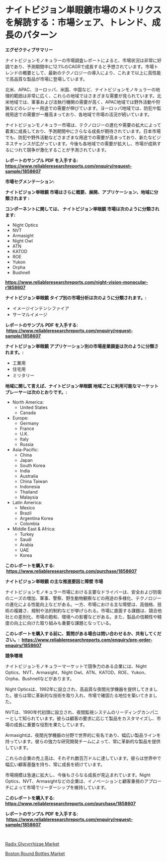 <p><h1>ナイトビジョン単眼鏡市場のメトリクスを解読する：市場シェア、トレンド、成長のパターン</h1></p><p><strong>エグゼクティブサマリー</strong></p>
<p><p>ナイトビジョンモノキュラーの市場調査レポートによると、市場状況は非常に好調であり、予測期間中に12.1%のCAGRで成長すると予想されています。市場トレンドの概要として、最新のテクノロジーの導入により、これまで以上に高性能で高品質な製品が市場に登場しています。</p><p>北米、APAC、ヨーロッパ、米国、中国など、ナイトビジョンモノキュラーの地理的範囲は非常に広く、これらの地域ではさまざまな需要が見られています。北米地域では、軍事および法執行機関の需要が高く、APAC地域では野外活動や狩猟などのレジャー用途での需要が伸びています。ヨーロッパ地域では、防犯や監視用途での需要が一層高まっており、各地域で市場の活況が続いています。</p><p>ナイトビジョンモノキュラー市場は、テクノロジーの進化や需要の拡大によって着実に成長しており、予測期間中にさらなる成長が期待されています。日本市場でも、防犯や野外活動などさまざまな用途での需要が高まっており、新たなビジネスチャンスが広がっています。今後も各地域での需要が拡大し、市場が成熟するにつれて競争が激化することが予測されています。</p></p>
<p><strong>レポートのサンプル PDF を入手する: <a href="https://www.reliableresearchreports.com/enquiry/request-sample/1858607">https://www.reliableresearchreports.com/enquiry/request-sample/1858607</a></strong></p>
<p><strong>市場セグメンテーション:</strong></p>
<p><strong> ナイトビジョン単眼鏡 市場はさらに概要、展開、アプリケーション、地域に分類されます :</strong></p>
<p><strong>コンポーネントに関しては、 ナイトビジョン単眼鏡 市場は次のように分類されます: &nbsp;</strong></p>
<p><ul><li>Night Optics</li><li>NVT</li><li>Armasight</li><li>Night Owl</li><li>ATN</li><li>KATOD</li><li>ROE</li><li>Yukon</li><li>Orpha</li><li>Bushnell</li></ul></p>
<p><strong><a href="https://www.reliableresearchreports.com/night-vision-monocular-r1858607">https://www.reliableresearchreports.com/night-vision-monocular-r1858607</a></strong></p>
<p><strong> ナイトビジョン単眼鏡 タイプ別の市場分析は次のように分類されます。:</strong></p>
<p><ul><li>イメージインテンシファイア</li><li>サーマルイメージ</li></ul></p>
<p><strong>レポートのサンプル PDF を入手する: &nbsp;<a href="https://www.reliableresearchreports.com/enquiry/request-sample/1858607">https://www.reliableresearchreports.com/enquiry/request-sample/1858607</a></strong></p>
<p><strong> ナイトビジョン単眼鏡 アプリケーション別の市場産業調査は次のように分類されます。:</strong></p>
<p><ul><li>工業用</li><li>住宅用</li><li>ミリタリー</li></ul></p>
<p><strong>地域に関して言えば、ナイトビジョン単眼鏡 地域ごとに利用可能なマーケットプレーヤーは次のとおりです。:</strong></p>
<p><ul>
    <li>
        North America:
        <ul>
            <li>United States</li>
            <li>Canada</li>
        </ul>
    </li>
    <li>
        Europe:
        <ul>
            <li>Germany</li>
            <li>France</li>
            <li>U.K.</li>
            <li>Italy</li>
            <li>Russia</li>
        </ul>
    </li>
    <li>
        Asia-Pacific:
        <ul>
            <li>China</li>
            <li>Japan</li>
            <li>South Korea</li>
            <li>India</li>
            <li>Australia</li>
            <li>China Taiwan</li>
            <li>Indonesia</li>
            <li>Thailand</li>
            <li>Malaysia</li>
        </ul>
    </li>
    <li>
        Latin America:
        <ul>
            <li>Mexico</li>
            <li>Brazil</li>
            <li>Argentina Korea</li>
            <li>Colombia</li>
        </ul>
    </li>
    <li>
        Middle East & Africa:
        <ul>
            <li>Turkey</li>
            <li>Saudi</li>
            <li>Arabia</li>
            <li>UAE</li>
            <li>Korea</li>
        </ul>
    </li>
    </ul></p>
<p><strong>このレポートを購入する: &nbsp;<a href="https://www.reliableresearchreports.com/purchase/1858607">https://www.reliableresearchreports.com/purchase/1858607</a></strong></p>
<p><strong>ナイトビジョン単眼鏡 の主な推進要因と障壁 市場</strong></p>
<p><p>ナイトビジョンモノキュラー市場における主要なドライバーは、安全および防衛のニーズの増加、軍事、警察、野生動物観察などの用途の多様化、テクノロジーの進化による性能向上などがある。一方、市場における主な障壁は、高価格、技術の複雑さ、規制や法的制約などが挙げられる。市場に直面する課題は、競合他社との差別化、市場の飽和、環境への影響などがある。また、製品の信頼性や精度の向上に向けた取り組みも重要な課題となっている。</p></p>
<p><strong>このレポートを購入する前に、質問がある場合は問い合わせるか、共有してください。:&nbsp; <a href="https://www.reliableresearchreports.com/enquiry/pre-order-enquiry/1858607">https://www.reliableresearchreports.com/enquiry/pre-order-enquiry/1858607</a></strong></p>
<p><strong>競争環境</strong></p>
<p><p>ナイトビジョンモノキュラーマーケットで競争力のある企業には、Night Optics、NVT、Armasight、Night Owl、ATN、KATOD、ROE、Yukon、Orpha、Bushnellなどがあります。 </p><p>Night Opticsは、1992年に設立され、高品質な夜間光学機器を提供してきました。彼らは常に革新的な技術を取り入れ、市場で確固たる地位を築いてきました。 </p><p>NVTは、1990年代初頭に設立され、夜間監視システムのリーディングカンパニーとして知られています。彼らは顧客の要求に応じて製品をカスタマイズし、市場の成長に重要な役割を果たしています。 </p><p>Armasightは、夜間光学機器の分野で世界的に有名であり、幅広い製品ラインを持っています。彼らの強力な研究開発チームによって、常に革新的な製品を提供しています。 </p><p>これらの企業の売上高は、それぞれ数百万ドルに達しています。彼らは世界中で幅広い顧客基盤を持ち、常に成長を続けています。 </p><p>市場規模は急速に拡大し、今後もさらなる成長が見込まれています。Night Optics、NVT、Armasightなどの企業は、イノベーションと顧客重視のアプローチによって市場でリーダーシップを維持しています。</p></p>
<p><strong>このレポートを購入する: &nbsp; <a href="https://www.reliableresearchreports.com/purchase/1858607">https://www.reliableresearchreports.com/purchase/1858607</a></strong></p>
<p><strong>レポートのサンプル PDF を入手する: &nbsp;<a href="https://www.reliableresearchreports.com/enquiry/request-sample/1858607">https://www.reliableresearchreports.com/enquiry/request-sample/1858607</a></strong><strong></strong></p>
<p>&nbsp;</p>
<p><p><a href="https://issuu.com/reportprime-2/docs/radix-glycyrrhizae-market-size-2030.pptx">Radix Glycyrrhizae Market</a></p><p><a href="https://issuu.com/reportprime-2/docs/boston-round-bottles-market-size-2030.pptx">Boston Round Bottles Market</a></p></p>